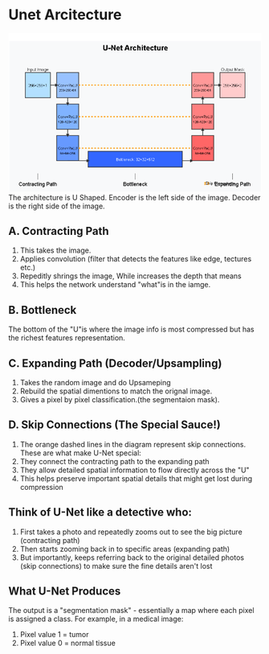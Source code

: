# Unet Arcitecture
![alt text](image.png)
The architecture is U Shaped. 
Encoder is the left side of the image.
Decoder is the right side of the image.
## A. Contracting Path
 1. This takes the image.
 2. Applies convolution (filter that detects the features like edge, tectures etc.)
 3. Repeditly shrings the image, While increases the depth that means 
 4. This helps the network understand "what"is in the iamge.
## B. Bottleneck
 The bottom of the "U"is where the image info is most compressed but has the richest features representation.
## C. Expanding Path (Decoder/Upsampling)
 1. Takes the random image and do Upsameping
 2. Rebuild the spatial dimentions to match the orignal image.
 3. Gives a pixel by pixel classification.(the segmentaion mask).
## D. Skip Connections (The Special Sauce!)
 1. The orange dashed lines in the diagram represent skip connections. These are what make U-Net special:
 2. They connect the contracting path to the expanding path
 3. They allow detailed spatial information to flow directly across the "U"
 4. This helps preserve important spatial details that might get lost during compression
## Think of U-Net like a detective who:
 1. First takes a photo and repeatedly zooms out to see the big picture (contracting path)
 2. Then starts zooming back in to specific areas (expanding path)
 3. But importantly, keeps referring back to the original detailed photos (skip connections) to make sure the fine details aren't lost
## What U-Net Produces
The output is a "segmentation mask" - essentially a map where each pixel is assigned a class. For example, in a medical image:
 1. Pixel value 1 = tumor
 2. Pixel value 0 = normal tissue
